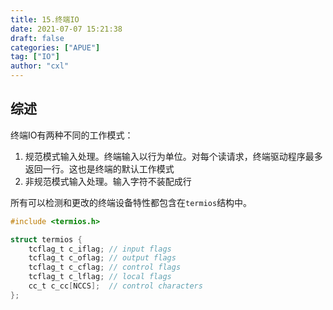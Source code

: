 ```yaml
---
title: 15.终端IO
date: 2021-07-07 15:21:38
draft: false
categories: ["APUE"]
tag: ["IO"]
author: "cxl"
---
```


## 综述

终端IO有两种不同的工作模式：
1. 规范模式输入处理。终端输入以行为单位。对每个读请求，终端驱动程序最多返回一行。这也是终端的默认工作模式
2. 非规范模式输入处理。输入字符不装配成行

所有可以检测和更改的终端设备特性都包含在`termios`结构中。

```c
#include <termios.h>

struct termios {
    tcflag_t c_iflag; // input flags
    tcflag_t c_oflag; // output flags
    tcflag_t c_cflag; // control flags
    tcflag_t c_lflag; // local flags
    cc_t c_cc[NCCS];  // control characters
};
```

